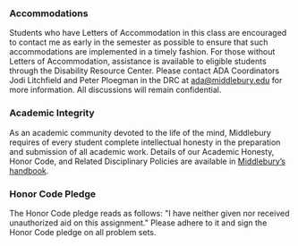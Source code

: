 ### Accommodations

Students who have Letters of Accommodation in this class are encouraged to contact me as early in the semester as possible to ensure that such accommodations are implemented in a timely fashion. For those without Letters of Accommodation, assistance is available to eligible students through the Disability Resource Center. Please contact ADA Coordinators Jodi Litchfield and Peter Ploegman in the DRC at ada@middlebury.edu for more information. All discussions will remain confidential.

### Academic Integrity  

As an academic community devoted to the life of the mind, Middlebury requires of every student complete intellectual honesty in the preparation and submission of all academic work. Details of our Academic Honesty, Honor Code, and Related Disciplinary Policies are available in [Middlebury’s handbook](https://www.middlebury.edu/handbook/pages/ii-ug-college-policies/ug-policies/academics/acad-honesty/).

### Honor Code Pledge

The Honor Code pledge reads as follows: "I have neither given nor received unauthorized aid on this assignment." Please adhere to it and sign the Honor Code pledge on all problem sets.  
